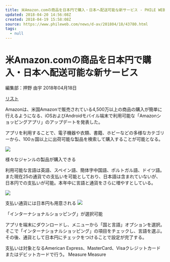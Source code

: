```yaml
---
title: 米Amazon.comの商品を日本円で購入・日本へ配送可能な新サービス - PHILE WEB
updated: 2018-04-20 14:56:08Z
created: 2018-04-19 15:58:08Z
source: https://www.phileweb.com/news/d-av/201804/18/43780.html
tags:
  - null
---
```


# **米Amazon.comの商品を日本円で購入・日本へ配送可能な新サービス**

編集部：押野 由宇
2018年04月18日

[リスト](https://twitter.com/search?ref_src=twsrc%5Etfw&q=https%3A%2F%2Fwww.phileweb.com%2Fnews%2Fd-av%2F201804%2F18%2F43780.html)

Amazonは、米国Amazonで販売されている4,500万以上の商品の購入が簡単に行えるようになる、iOSおよびAndroidモバイル端末で利用可能な「Amazonショッピングアプリ」のアップデートを発表した。

アプリを利用することで、電子機器や衣類、書籍、ホビーなどの多様なカテゴリーから、100ヵ国以上に出荷可能な製品を検索して購入することが可能となる。

[![](../_resources/1404d24c9064b422f5ad83291a9ee9c0.jpg)](https://www.phileweb.com/news/d-av/image.php?id=43780&row=2)

様々なジャンルの製品が購入できる

利用可能な言語は英語、スペイン語、簡体字中国語、ポルトガル語、ドイツ語。また現在25の通貨での支払いを可能としており、日本語は含まれていないが、日本円での支払いが可能。本年中に言語と通貨をさらに増やすとしている。

![](../_resources/6c6170d1fa74adbcb7ec3087fbc577d4.jpg)

支払い通貨には日本円も用意される
![](../_resources/a51b158c27de59dbae914b1d274a5030.jpg)

「インターナショナルショッピング」が選択可能

アプリを端末にダウンロードし、メニューから「国と言語」オプションを選択。そこで「インターナショナルショッピング」の項目をチェックし、言語を選ぶ。その後、通貨として日本円にチェックをつけることで設定が完了する。

支払いは対象となるAmerican Express、MasterCard、Visaクレジットカードまたはデビットカードで行う。
Measure
Measure